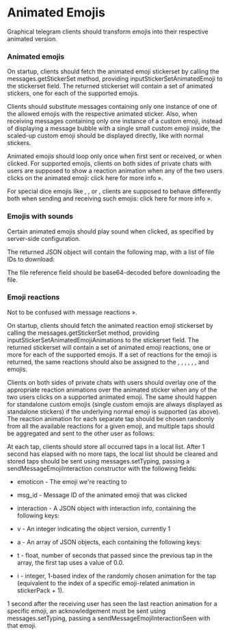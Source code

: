 # Animated Emojis

Graphical telegram clients should transform emojis into their respective animated version.

### Animated emojis

On startup, clients should fetch the animated emoji stickerset by calling the messages.getStickerSet method, providing inputStickerSetAnimatedEmoji to the stickerset field.
The returned stickerset will contain a set of animated stickers, one for each of the supported emojis.

Clients should substitute messages containing only one instance of one of the allowed emojis with the respective animated sticker.
Also, when receiving messages containing only one instance of a custom emoji, instead of displaying a message bubble with a single small custom emoji inside, the scaled-up custom emoji should be displayed directly, like with normal stickers.

Animated emojis should loop only once when first sent or received, or when clicked.
For supported emojis, clients on both sides of private chats with users are supposed to show a reaction animation when any of the two users clicks on the animated emoji: click here for more info ».

For special dice emojis like , , or , clients are supposed to behave differently both when sending and receiving such emojis: click here for more info ».

### Emojis with sounds

Certain animated emojis should play sound when clicked, as specified by server-side configuration.

The returned JSON object will contain the following map, with a list of file IDs to download:

The file reference field should be base64-decoded before downloading the file.

### Emoji reactions

Not to be confused with message reactions ».

On startup, clients should fetch the animated reaction emoji stickerset by calling the messages.getStickerSet method, providing inputStickerSetAnimatedEmojiAnimations to the stickerset field.
The returned stickerset will contain a set of animated emoji reactions, one or more for each of the supported emojis.
If a set of reactions for the  emoji is returned, the same reactions should also be assigned to the , , , , , ,  and  emojis.

Clients on both sides of private chats with users should overlay one of the appropriate reaction animations over the animated sticker when any of the two users clicks on a supported animated emoji.
The same should happen for standalone custom emojis (single custom emojis are always displayed as standalone stickers) if the underlying normal emoji is supported (as above).
The reaction animation for each separate tap should be chosen randomly from all the available reactions for a given emoji, and multiple taps should be aggregated and sent to the other user as follows:

At each tap, clients should store all occurred taps in a local list.
After 1 second has elapsed with no more taps, the local list should be cleared and stored taps should be sent using messages.setTyping, passing a sendMessageEmojiInteraction constructor with the following fields:

- emoticon - The emoji we're reacting to

- msg_id - Message ID of the animated emoji that was clicked

- interaction - A JSON object with interaction info, containing the following keys:

- v - An integer indicating the object version, currently 1

- a - An array of JSON objects, each containing the following keys:

- t - float, number of seconds that passed since the previous tap in the array, the first tap uses a value of 0.0.

- i - integer, 1-based index of the randomly chosen animation for the tap (equivalent to the index of a specific emoji-related animation in stickerPack + 1).

1 second after the receiving user has seen the last reaction animation for a specific emoji, an acknowledgement must be sent using messages.setTyping, passing a sendMessageEmojiInteractionSeen with that emoji.

